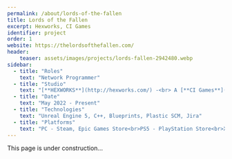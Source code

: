 ```yaml
---
permalink: /about/lords-of-the-fallen
title: Lords of the Fallen
excerpt: Hexworks, CI Games
identifier: project
order: 1
website: https://thelordsofthefallen.com/
header:
    teaser: assets/images/projects/lords-fallen-2942480.webp
sidebar:
  - title: "Roles"
    text: "Network Programmer"
  - title: "Studio"
    text: "[**HEXWORKS**](http://hexworks.com/) -<br> A [**CI Games**](https://www.cigames.com/en/) Studio"
  - title: "Date"
    text: "May 2022 - Present"
  - title: "Technologies"
    text: "Unreal Engine 5, C++, Blueprints, Plastic SCM, Jira"
  - title: "Platforms"
    text: "PC - Steam, Epic Games Store<br>PS5 - PlayStation Store<br>Xbox Series X/S - Xbox Games Store"
---
```


This page is under construction...